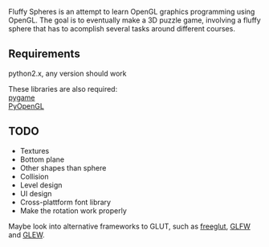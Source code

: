 Fluffy Spheres is an attempt to learn OpenGL graphics programming using OpenGL.
The goal is to eventually make a 3D puzzle game, involving a fluffy sphere that has to
acomplish several tasks around different courses.

## Requirements ##
python2.x, any version should work

These libraries are also required:  
[pygame](http://www.pygame.org/news.html "pygame")  
[PyOpenGL](http://pyopengl.sourceforge.net/ "PyOpenGL")  

## TODO ##
* Textures
* Bottom plane
* Other shapes than sphere
* Collision
* Level design
* UI design
* Cross-plattform font library
* Make the rotation work properly

Maybe look into alternative frameworks to GLUT, such as [freeglut](http://freeglut.sourceforge.net/ "freeglut"),
[GLFW](http://www.glfw.org/ "GLFW") and [GLEW](http://glew.sourceforge.net/ "GLEW").
